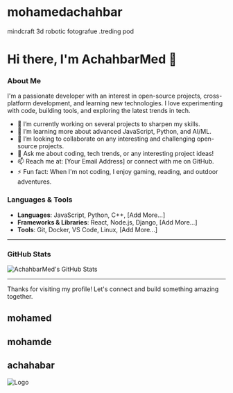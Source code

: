 
# mohamedachahbar

mindcraft 3d robotic fotografue  .treding pod 

# Hi there, I'm AchahbarMed 👋

### About Me
I'm a passionate developer with an interest in open-source projects, cross-platform development, and learning new technologies. I love experimenting with code, building tools, and exploring the latest trends in tech.

- 🔭 I’m currently working on several projects to sharpen my skills.
- 🌱 I’m learning more about advanced JavaScript, Python, and AI/ML.
- 👯 I’m looking to collaborate on any interesting and challenging open-source projects.
- 💬 Ask me about coding, tech trends, or any interesting project ideas!
- 📫 Reach me at: [Your Email Address] or connect with me on GitHub.
- ⚡ Fun fact: When I'm not coding, I enjoy gaming, reading, and outdoor adventures.

### Languages & Tools
- **Languages**: JavaScript, Python, C++, [Add More...]
- **Frameworks & Libraries**: React, Node.js, Django, [Add More...]
- **Tools**: Git, Docker, VS Code, Linux, [Add More...]

---

### GitHub Stats

![AchahbarMed's GitHub Stats](https://github-readme-stats.vercel.app/api?username=AchahbarMed&show_icons=true&theme=radical)

---

Thanks for visiting my profile! Let's connect and build something amazing together.
## mohamed
## mohamde
## achahabar
![Logo](https://dev-to-uploads.s3.amazonaws.com/uploads/articles/th5xamgrr6se0x5ro4g6.png)

